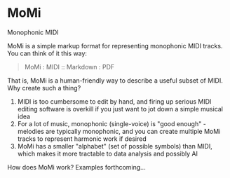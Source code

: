 # MoMi
Monophonic MIDI

MoMi is a simple markup format for representing monophonic MIDI tracks. You can
think of it this way:

> MoMi : MIDI :: Markdown : PDF

That is, MoMi is a human-friendly way to describe a useful subset of MIDI. Why
create such a thing?

1. MIDI is too cumbersome to edit by hand, and firing up serious MIDI editing
   software is overkill if you just want to jot down a simple musical idea
2. For a lot of music, monophonic (single-voice) is "good enough" - melodies are
   typically monophonic, and you can create multiple MoMi tracks to represent
   harmonic work if desired
3. MoMi has a smaller "alphabet" (set of possible symbols) than MIDI, which
   makes it more tractable to data analysis and possibly AI

How does MoMi work? Examples forthcoming...
